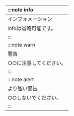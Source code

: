 |:::note info|
|:----|
|インフォメーション|
|infoは省略可能です。|
|:::|
|:::note warn|
|警告|
|○○に注意してください。|
|:::|
|:::note alert|
|より強い警告|
|○○しないでください。|
|:::|